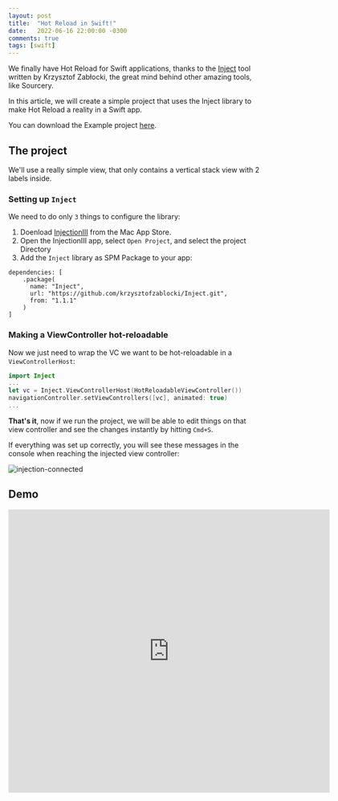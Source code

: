 ```yaml
---
layout: post
title:  "Hot Reload in Swift!"
date:   2022-06-16 22:00:00 -0300
comments: true
tags: [swift]
---
```


We finally have Hot Reload for Swift applications, thanks to the [Inject](https://github.com/krzysztofzablocki/Inject) tool written by Krzysztof Zabłocki, the great mind behind other amazing tools, like Sourcery.

In this article, we will create a simple project that uses the Inject library to make Hot Reload a reality in a Swift app.

You can download the Example project [here](https://github.com/mdb1/HotReloadExample).

## The project

We'll use a really simple view, that only contains a vertical stack view with 2 labels inside.

### Setting up `Inject`

We need to do only `3` things to configure the library:

1. Doenload [InjectionIII](https://apps.apple.com/ar/app/injectioniii/id1380446739?l=en&mt=12) from the Mac App Store.
2. Open the InjectionIII app, select `Open Project`, and select the project Directory
3. Add the `Inject` library as SPM Package to your app:
```
dependencies: [
    .package(
      name: "Inject",
      url: "https://github.com/krzysztofzablocki/Inject.git",
      from: "1.1.1"
    )
]
```

### Making a ViewController hot-reloadable

Now we just need to wrap the VC we want to be hot-reloadable in a `ViewControllerHost`:

```swift
import Inject
...
let vc = Inject.ViewControllerHost(HotReloadableViewController())
navigationController.setViewControllers([vc], animated: true)
...
```

**That's it**, now if we run the project, we will be able to edit things on that view controller and see the changes instantly by hitting `Cmd+S`.

If everything was set up correctly, you will see these messages in the console when reaching the injected view controller:

![injection-connected]({{static.static_files}}/resources/hot-reload/injection-connected.png)

## Demo

<iframe src="https://player.vimeo.com/video/721292169?h=6d7ea3f03f" width="640" height="564" frameborder="0" allow="autoplay; fullscreen" allowfullscreen></iframe>